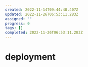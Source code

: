 ```yaml
---
created: 2022-11-14T09:44:40.407Z
updated: 2022-11-26T06:53:11.283Z
assigned: ""
progress: 0
tags: []
completed: 2022-11-26T06:53:11.283Z
---
```


# deployment
